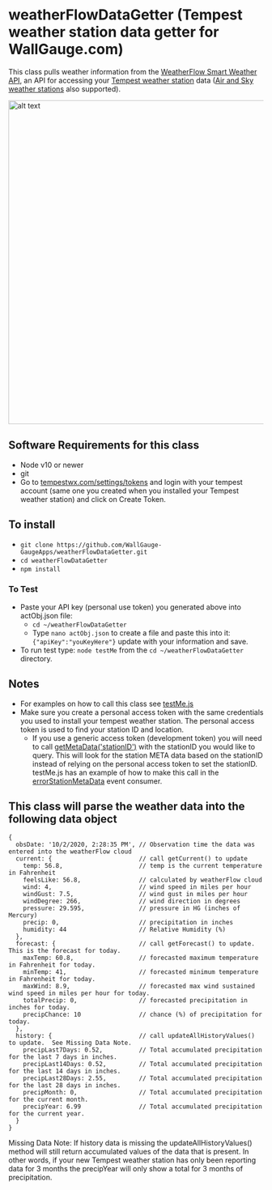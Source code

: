 # weatherFlowDataGetter (Tempest weather station data getter for WallGauge.com)

This class pulls weather information from the [WeatherFlow Smart Weather API](https://weatherflow.github.io/SmartWeather/api/#object-model), an API for accessing your [Tempest weather station](https://shop.weatherflow.com/collections/frontpage/products/tempest) data ([Air and Sky weather stations](https://weatherflow.com/smart-home-weather-stations/) also supported).

[<img src="https://cdn.shopify.com/s/files/1/0012/8512/8294/files/Tempest_Hub_Mount_shopify-amazon-whats-in-box-tabs.png?v=1588185214" alt="alt text" width="640px">](https://shop.weatherflow.com/collections/frontpage/products/tempest)

## Software Requirements for this class

* Node v10 or newer
* git
* Go to [tempestwx.com/settings/tokens](https://tempestwx.com/settings/tokens) and login with your tempest account (same one you created when you installed your Tempest weather station) and click on Create Token.

## To install

* `git clone https://github.com/WallGauge-GaugeApps/weatherFlowDataGetter.git`
* `cd weatherFlowDataGetter`
* `npm install`

### To Test

* Paste your API key (personal use token) you generated above into actObj.json file:
  * `cd ~/weatherFlowDataGetter`
  * Type `nano actObj.json` to create a file and paste this into it: `{"apiKey":"youKeyHere"}` update with your information and save.
* To run test type: `node testMe` from the `cd ~/weatherFlowDataGetter` directory.

## Notes

* For examples on how to call this class see [testMe.js](https://github.com/WallGauge-GaugeApps/weatherFlowDataGetter/blob/master/testMe.js)
* Make sure you create a personal access token with the same credentials you used to install your tempest weather station.  The personal access token is used to find your station ID and location.
  * If you use a generic access token (development token) you will need to call [getMetaData('stationID')](https://github.com/WallGauge-GaugeApps/weatherFlowDataGetter/blob/bc1e1d0b16a23586f3334073d3595a1b57675b81/weatherFlowDataGetter.js#L245) with the stationID you would like to query. This will look for the station META data based on the stationID instead of relying on the personal access token to set the stationID. testMe.js has an example of how to make this call in the [errorStationMetaData](https://github.com/WallGauge-GaugeApps/weatherFlowDataGetter/blob/ddad38b9be54a0aa5c79ed343afaddea779cefb4/testMe.js#L22) event consumer.

## This class will parse the weather data into the following data object

```
{
  obsDate: '10/2/2020, 2:28:35 PM', // Observation time the data was entered into the weatherFlow cloud
  current: {                        // call getCurrent() to update
    temp: 56.8,                     // temp is the current temperature in Fahrenheit
    feelsLike: 56.8,                // calculated by weatherFlow cloud
    wind: 4,                        // wind speed in miles per hour
    windGust: 7.5,                  // wind gust in miles per hour
    windDegree: 266,                // wind direction in degrees
    pressure: 29.595,               // pressure in HG (inches of Mercury)
    precip: 0,                      // precipitation in inches
    humidity: 44                    // Relative Humidity (%)
  },
  forecast: {                       // call getForecast() to update. This is the forecast for today.
    maxTemp: 60.8,                  // forecasted maximum temperature in Fahrenheit for today.
    minTemp: 41,                    // forecasted minimum temperature in Fahrenheit for today.
    maxWind: 8.9,                   // forecasted max wind sustained wind speed in miles per hour for today.
    totalPrecip: 0,                 // forecasted precipitation in inches for today.
    precipChance: 10                // chance (%) of precipitation for today.
  },
  history: {                        // call updateAllHistoryValues() to update.  See Missing Data Note.
    precipLast7Days: 0.52,          // Total accumulated precipitation for the last 7 days in inches.
    precipLast14Days: 0.52,         // Total accumulated precipitation for the last 14 days in inches.
    precipLast28Days: 2.55,         // Total accumulated precipitation for the last 28 days in inches.
    precipMonth: 0,                 // Total accumulated precipitation for the current month.
    precipYear: 6.99                // Total accumulated precipitation for the current year.
  }
}
```

Missing Data Note:  If history data is missing the updateAllHistoryValues() method will still return accumulated values of the data that is present. In other words, if your new Tempest weather station has only been reporting data for 3 months the precipYear will only show a total for 3 months of precipitation.
